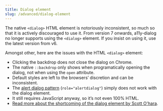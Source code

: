 ```yaml
---
title: Dialog element
slug: /advanced/dialog-element
---
```


The native `<dialog>` HTML element is notoriously inconsistent, so much so that it is actively discouraged to use it. From version 7 onwards, a11y-dialog no longer supports using the `<dialog>` element. If you insist on using it, use the latest version from v6.

Amongst other, here are the issues with the HTML `<dialog>` element:

- Clicking the backdrop does not close the dialog on Chrome.
- The native `::backdrop` only shows when programatically opening the dialog, not when using the `open` attribute.
- Default styles are left to the browsers’ discretion and can be inconsistent.
- The [alert dialog pattern](advanced.alert_dialog.md) (`role="alertdialog"`) simply does not work with the dialog element.
- It still requires JavaScript anyway, so it’s not even 100% HTML.
- [Read more about the shortcoming of the dialog element by Scott O'hara](https://www.scottohara.me/blog/2019/03/05/open-dialog.html).
